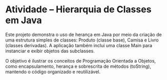 # Atividade – Hierarquia de Classes em Java
Este projeto demonstra o uso de herança em Java por meio da criação de uma estrutura simples de classes: Produto (classe base), Camisa e Livro (classes derivadas). A aplicação também inclui uma classe Main para instanciar e exibir objetos das subclasses.

O objetivo é ilustrar os conceitos de Programação Orientada a Objetos, como encapsulamento, herança e sobrescrita de métodos (toString), mantendo o código organizado e reutilizável.

